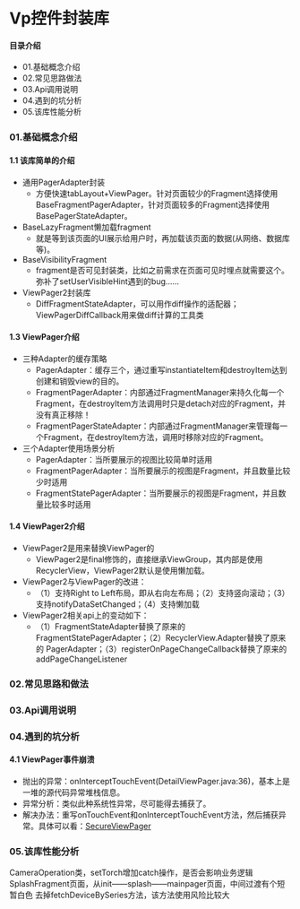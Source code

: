 # Vp控件封装库
#### 目录介绍
- 01.基础概念介绍
- 02.常见思路做法
- 03.Api调用说明
- 04.遇到的坑分析
- 05.该库性能分析



### 01.基础概念介绍
#### 1.1 该库简单的介绍
- 通用PagerAdapter封装
    - 方便快速tabLayout+ViewPager。针对页面较少的Fragment选择使用BaseFragmentPagerAdapter，针对页面较多的Fragment选择使用BasePagerStateAdapter。
- BaseLazyFragment懒加载fragment
    - 就是等到该页面的UI展示给用户时，再加载该页面的数据(从网络、数据库等)。
- BaseVisibilityFragment
    - fragment是否可见封装类，比如之前需求在页面可见时埋点就需要这个。弥补了setUserVisibleHint遇到的bug……
- ViewPager2封装库
    - DiffFragmentStateAdapter，可以用作diff操作的适配器；ViewPagerDiffCallback用来做diff计算的工具类


#### 1.3 ViewPager介绍
- 三种Adapter的缓存策略
    - PagerAdapter：缓存三个，通过重写instantiateItem和destroyItem达到创建和销毁view的目的。
    - FragmentPagerAdapter：内部通过FragmentManager来持久化每一个Fragment，在destroyItem方法调用时只是detach对应的Fragment，并没有真正移除！
    - FragmentPagerStateAdapter：内部通过FragmentManager来管理每一个Fragment，在destroyItem方法，调用时移除对应的Fragment。
- 三个Adapter使用场景分析
    - PagerAdapter：当所要展示的视图比较简单时适用
    - FragmentPagerAdapter：当所要展示的视图是Fragment，并且数量比较少时适用
    - FragmentStatePagerAdapter：当所要展示的视图是Fragment，并且数量比较多时适用


#### 1.4 ViewPager2介绍
- ViewPager2是用来替换ViewPager的
    - ViewPager2是final修饰的，直接继承ViewGroup，其内部是使用RecyclerView，ViewPager2默认是使用懒加载。
- ViewPager2与ViewPager的改进：
    - （1）支持Right to Left布局，即从右向左布局；（2）支持竖向滚动；（3）支持notifyDataSetChanged；（4）支持懒加载
- ViewPager2相关api上的变动如下：
    - （1）FragmentStateAdapter替换了原来的 FragmentStatePagerAdapter；（2）RecyclerView.Adapter替换了原来的 PagerAdapter；（3）registerOnPageChangeCallback替换了原来的 addPageChangeListener



### 02.常见思路和做法



### 03.Api调用说明



### 04.遇到的坑分析
#### 4.1 ViewPager事件崩溃
- 抛出的异常：onInterceptTouchEvent(DetailViewPager.java:36)，基本上是一堆的源代码异常堆栈信息。
- 异常分析：类似此种系统性异常，尽可能得去捕获了。
- 解决办法：重写onTouchEvent和onInterceptTouchEvent方法，然后捕获异常。具体可以看：[SecureViewPager]()
  




### 05.该库性能分析










CameraOperation类，setTorch增加catch操作，是否会影响业务逻辑
SplashFragment页面，从init——splash——mainpager页面，中间过渡有个短暂白色
去掉fetchDeviceBySeries方法，该方法使用风险比较大











